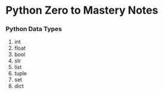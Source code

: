 # Python Zero to Mastery Notes

### Python Data Types

1. int
2. float
3. bool
4. str
5. list
6. tuple
7. set
8. dict
